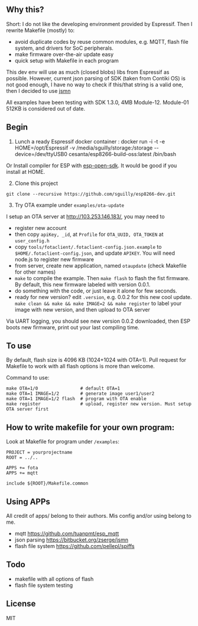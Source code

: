 ## Why this?
Short: I do not like the developing environment provided by Espressif. Then I rewrite Makefile (mostly) to:
- avoid duplicate codes by reuse common modules, e.g. MQTT, flash file system, and drivers for SoC peripherals.
- make firmware over-the-air update easy
- quick setup with Makefile in each program

This dev env will use as much (closed blobs) libs from Espressif as possible. However, current json parsing of SDK (taken from Contiki OS) is not good enough, I have no way to check if this/that string is a valid one, then I decided to use [jsmn](https://bitbucket.org/zserge/jsmn)

All examples have been testing with SDK 1.3.0, 4MB Module-12.
Module-01 512KB is considered out of date.

## Begin
1. Lunch a ready Espressif docker container : docker run -i -t -e HOME=/opt/Espressif -v /media/sguilly/storage:/storage --device=/dev/ttyUSB0 cesanta/esp8266-build-oss:latest /bin/bash

Or Install compiler for ESP with [esp-open-sdk](https://github.com/pfalcon/esp-open-sdk). It would be good if you install at HOME.

2. Clone this project
```
git clone --recursive https://github.com/sguilly/esp8266-dev.git
```

3. Try OTA example under ```examples/ota-update```

I setup an OTA server at http://103.253.146.183/, you may need to
- register new account
- then copy ```apiKey, _id```,  at ```Profile``` for ```OTA_UUID, OTA_TOKEN``` at ```user_config.h```
- copy ```tools/fotaclient/.fotaclient-config.json.example``` to ```$HOME/.fotaclient-config.json```, and update ```APIKEY```. You will need node.js to register new firmware
- from server, create new application, named ```otaupdate``` (check Makefile for other names)
- ```make``` to compile the example. Then ```make flash``` to flash the fist firmware. By default, this new firmware labeled with version 0.0.1.
- do something with the code, or just leave it alone for few seconds.
- ready for new version? edit ```.version```, e.g. 0.0.2 for this new cool update. ``` make clean && make && make IMAGE=2 && make register``` to label your image with new version, and then upload to OTA server

Via UART logging, you should see new version 0.0.2 downloaded, then ESP boots new firmware, print out your last compiling time.

## To use
By default, flash size is 4096 KB (1024+1024 with OTA=1). Pull request for Makefile to work with all flash options is more than welcome.

Command to use:
```
make OTA=1/0                # default OTA=1
make OTA=1 IMAGE=1/2        # generate image user1/user2
make OTA=1 IMAGE=1/2 flash  # program with OTA enable
make register               # upload, register new version. Must setup OTA server first
```

## How to write makefile for your own program:

Look at Makefile for program under ```/examples```:
```
PROJECT = yourprojectname
ROOT = ../..

APPS += fota
APPS += mqtt

include ${ROOT}/Makefile.common
```

## Using APPs
All credit of apps/ belong to their authors. Mis config and/or using belong to me.

+ mqtt https://github.com/tuanpmt/esp_mqtt
+ json parsing https://bitbucket.org/zserge/jsmn
+ flash file system https://github.com/pellepl/spiffs

## Todo
+ makefile with all options of flash
+ flash file system testing

## License
MIT

